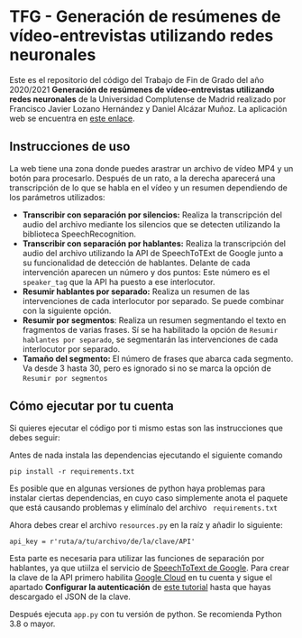 # TFG - Generación de resúmenes de vídeo-entrevistas utilizando redes neuronales
Este es el repositorio del código del Trabajo de Fin de Grado del año 2020/2021 **Generación de resúmenes de vídeo-entrevistas utilizando redes neuronales** de la Universidad Complutense de Madrid realizado por Francisco Javier Lozano Hernández y Daniel Alcázar Muñoz. La aplicación web se encuentra en [este enlace](https://holstein.fdi.ucm.es/tfg/2021/video/).
## Instrucciones de uso
La web tiene una zona donde puedes arastrar un archivo de vídeo MP4 y un botón para procesarlo. Después de un rato, a la derecha aparecerá una transcripción de lo que se habla en el vídeo y un resumen dependiendo de los parámetros utilizados:
* **Transcribir con separación por silencios:** Realiza la transcripción del audio del archivo mediante los silencios que se detecten utilizando la biblioteca SpeechRecognition.
* **Transcribir con separación por hablantes:** Realiza la transcripción del audio del archivo utilizando la API de SpeechToTExt de Google junto a su funcionalidad de detección de hablantes. Delante de cada intervención aparecen un número y dos puntos: Este número es el ```speaker_tag``` que la API ha puesto a ese interlocutor.
* **Resumir hablantes por separado:** Realiza un resumen de las intervenciones de cada interlocutor por separado. Se puede combinar con la siguiente opción.
* **Resumir por segmentos**: Realiza un resumen segmentando el texto en fragmentos de varias frases. Sí se ha habilitado la opción de ```Resumir hablantes por separado```, se segmentarán las intervenciones de cada interlocutor por separado.
* **Tamaño del segmento:** El número de frases que abarca cada segmento. Va desde 3 hasta 30, pero es ignorado si no se marca la opción de ``` Resumir por segmentos ```
## Cómo ejecutar por tu cuenta
Si quieres ejecutar el código por ti mismo estas son las instrucciones que debes seguir:

Antes de nada instala las dependencias ejecutando el siguiente comando
```
pip install -r requirements.txt
```
Es posible que en algunas versiones de python haya problemas para instalar ciertas dependencias, en cuyo caso simplemente anota el paquete que está causando problemas y elimínalo del archivo ``` requirements.txt```

Ahora debes crear el archivo ``` resources.py ``` en la raíz y añadir lo siguiente:
```
api_key = r'ruta/a/tu/archivo/de/la/clave/API'
```
Esta parte es necesaria para utilizar las funciones de separación por hablantes, ya que utiilza el servicio de [SpeechToText de Google](https://cloud.google.com/speech-to-text?hl=es). Para crear la clave de la API primero habilita [Google Cloud](https://cloud.google.com/) en tu cuenta y sigue el apartado **Configurar la autenticación** de [este tutorial](https://cloud.google.com/speech-to-text/docs/libraries?hl=es#linux-or-macos) hasta que hayas descargado el JSON de la clave.

Después ejecuta ```app.py``` con tu versión de python. Se recomienda Python 3.8 o mayor.
